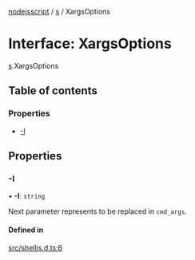 [nodejsscript](../README.md) / [s](../modules/s.md) / XargsOptions

# Interface: XargsOptions

[s](../modules/s.md).XargsOptions

## Table of contents

### Properties

- [-I](s.XargsOptions.md#-i)

## Properties

### -I

• **-I**: `string`

Next parameter represents to be replaced in `cmd_args`.

#### Defined in

[src/shelljs.d.ts:6](https://github.com/jaandrle/nodejsscript/blob/c1132cc/src/shelljs.d.ts#L6)
